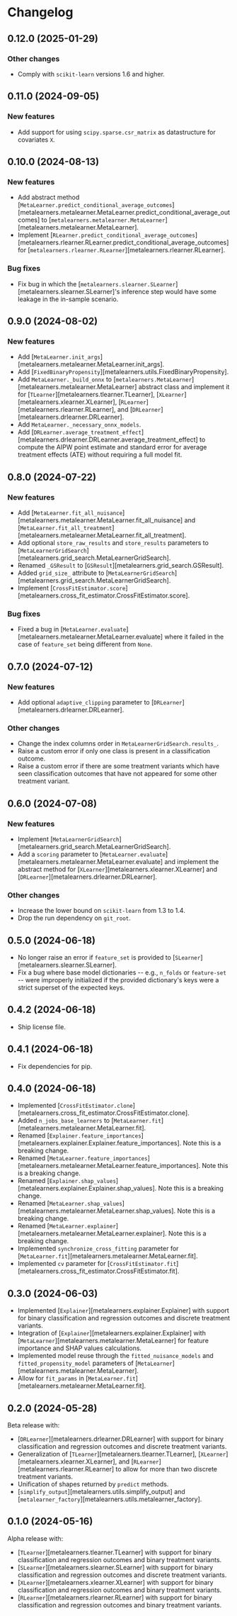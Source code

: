 <!-- Versioning follows semantic versioning, see also
   https://semver.org/spec/v2.0.0.html. The most important bits are:
   * Update the major if you break the public API
   * Update the minor if you add new functionality
   * Update the patch if you fixed a bug -->

# Changelog

## 0.12.0 (2025-01-29)

### Other changes

- Comply with `scikit-learn` versions 1.6 and higher.

## 0.11.0 (2024-09-05)

### New features

- Add support for using `scipy.sparse.csr_matrix` as datastructure for covariates `X`.

## 0.10.0 (2024-08-13)

### New features

- Add abstract method [`MetaLearner.predict_conditional_average_outcomes`][metalearners.metalearner.MetaLearner.predict_conditional_average_outcomes] to [`metalearners.metalearner.MetaLearner`][metalearners.metalearner.MetaLearner].
- Implement [`RLearner.predict_conditional_average_outcomes`][metalearners.rlearner.RLearner.predict_conditional_average_outcomes] for [`metalearners.rlearner.RLearner`][metalearners.rlearner.RLearner].

### Bug fixes

- Fix bug in which the [`metalearners.slearner.SLearner`][metalearners.slearner.SLearner]'s inference step would have some leakage in the in-sample scenario.

## 0.9.0 (2024-08-02)

### New features

- Add [`MetaLearner.init_args`][metalearners.metalearner.MetaLearner.init_args].
- Add [`FixedBinaryPropensity`][metalearners.utils.FixedBinaryPropensity].
- Add `MetaLearner._build_onnx` to [`metalearners.MetaLearner`][metalearners.metalearner.MetaLearner] abstract class and implement it for [`TLearner`][metalearners.tlearner.TLearner], [`XLearner`][metalearners.xlearner.XLearner], [`RLearner`][metalearners.rlearner.RLearner], and [`DRLearner`][metalearners.drlearner.DRLearner].
- Add `MetaLearner._necessary_onnx_models`.
- Add [`DRLearner.average_treatment_effect`][metalearners.drlearner.DRLearner.average_treatment_effect] to compute the AIPW point estimate and standard error for average treatment effects (ATE) without requiring a full model fit.

## 0.8.0 (2024-07-22)

### New features

- Add [`MetaLearner.fit_all_nuisance`][metalearners.metalearner.MetaLearner.fit_all_nuisance] and [`MetaLearner.fit_all_treatment`][metalearners.metalearner.MetaLearner.fit_all_treatment].
- Add optional `store_raw_results` and `store_results` parameters to [`MetaLearnerGridSearch`][metalearners.grid_search.MetaLearnerGridSearch].
- Renamed `_GSResult` to [`GSResult`][metalearners.grid_search.GSResult].
- Added `grid_size_` attribute to [`MetaLearnerGridSearch`][metalearners.grid_search.MetaLearnerGridSearch].
- Implement [`CrossFitEstimator.score`][metalearners.cross_fit_estimator.CrossFitEstimator.score].

### Bug fixes

- Fixed a bug in [`MetaLearner.evaluate`][metalearners.metalearner.MetaLearner.evaluate] where it failed in the case of `feature_set` being different from `None`.

## 0.7.0 (2024-07-12)

### New features

- Add optional `adaptive_clipping` parameter to [`DRLearner`][metalearners.drlearner.DRLearner].

### Other changes

- Change the index columns order in `MetaLearnerGridSearch.results_`.
- Raise a custom error if only one class is present in a classification outcome.
- Raise a custom error if there are some treatment variants which have seen classification outcomes that have not appeared for some other treatment variant.

## 0.6.0 (2024-07-08)

### New features

- Implement [`MetaLearnerGridSearch`][metalearners.grid_search.MetaLearnerGridSearch].
- Add a `scoring` parameter to [`MetaLearner.evaluate`][metalearners.metalearner.MetaLearner.evaluate] and implement the abstract method for [`XLearner`][metalearners.xlearner.XLearner] and [`DRLearner`][metalearners.drlearner.DRLearner].

### Other changes

- Increase the lower bound on `scikit-learn` from 1.3 to 1.4.
- Drop the run dependency on `git_root`.

## 0.5.0 (2024-06-18)

- No longer raise an error if `feature_set` is provided to [`SLearner`][metalearners.slearner.SLearner].
- Fix a bug where base model dictionaries -- e.g., `n_folds` or `feature-set` -- were improperly initialized if the provided dictionary's keys were a strict superset of the expected keys.

## 0.4.2 (2024-06-18)

- Ship license file.

## 0.4.1 (2024-06-18)

- Fix dependencies for pip.

## 0.4.0 (2024-06-18)

- Implemented [`CrossFitEstimator.clone`][metalearners.cross_fit_estimator.CrossFitEstimator.clone].
- Added `n_jobs_base_learners` to [`MetaLearner.fit`][metalearners.metalearner.MetaLearner.fit].
- Renamed [`Explainer.feature_importances`][metalearners.explainer.Explainer.feature_importances]. Note this is a breaking change.
- Renamed [`MetaLearner.feature_importances`][metalearners.metalearner.MetaLearner.feature_importances]. Note this is a breaking change.
- Renamed [`Explainer.shap_values`][metalearners.explainer.Explainer.shap_values]. Note this is a breaking change.
- Renamed [`MetaLearner.shap_values`][metalearners.metalearner.MetaLearner.shap_values]. Note this is a breaking change.
- Renamed [`MetaLearner.explainer`][metalearners.metalearner.MetaLearner.explainer]. Note this is a breaking change.
- Implemented `synchronize_cross_fitting` parameter for [`MetaLearner.fit`][metalearners.metalearner.MetaLearner.fit].
- Implemented `cv` parameter for [`CrossFitEstimator.fit`][metalearners.cross_fit_estimator.CrossFitEstimator.fit].

## 0.3.0 (2024-06-03)

- Implemented [`Explainer`][metalearners.explainer.Explainer] with support for binary classification and regression outcomes and discrete treatment variants.
- Integration of [`Explainer`][metalearners.explainer.Explainer] with [`MetaLearner`][metalearners.metalearner.MetaLearner] for feature importance and SHAP values calculations.
- Implemented model reuse through the `fitted_nuisance_models` and `fitted_propensity_model` parameters of [`MetaLearner`][metalearners.metalearner.MetaLearner].
- Allow for `fit_params` in [`MetaLearner.fit`][metalearners.metalearner.MetaLearner.fit].

## 0.2.0 (2024-05-28)

Beta release with:

- [`DRLearner`][metalearners.drlearner.DRLearner] with support for binary classification and regression outcomes and discrete treatment variants.
- Generalization of [`TLearner`][metalearners.tlearner.TLearner], [`XLearner`][metalearners.xlearner.XLearner], and [`RLearner`][metalearners.rlearner.RLearner] to allow for more than two discrete treatment variants.
- Unification of shapes returned by `predict` methods.
- [`simplify_output`][metalearners.utils.simplify_output] and [`metalearner_factory`][metalearners.utils.metalearner_factory].

## 0.1.0 (2024-05-16)

Alpha release with:

- [`TLearner`][metalearners.tlearner.TLearner] with support for binary classification and regression outcomes and binary treatment variants.
- [`SLearner`][metalearners.slearner.SLearner] with support for binary classification and regression outcomes and discrete treatment variants.
- [`XLearner`][metalearners.xlearner.XLearner] with support for binary classification and regression outcomes and binary treatment variants.
- [`RLearner`][metalearners.rlearner.RLearner] with support for binary classification and regression outcomes and binary treatment variants.
